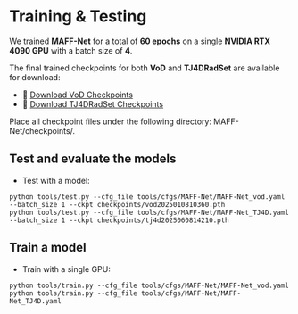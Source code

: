 # Training & Testing

We trained **MAFF-Net** for a total of **60 epochs** on a single **NVIDIA RTX 4090 GPU** with a batch size of **4**.

The final trained checkpoints for both **VoD** and **TJ4DRadSet** are available for download:

- 🔗 [Download VoD Checkpoints](https://github.com/TRV-Lab/MAFF-Net/releases/download/checkpoints/vod2025010810360.pth)
- 🔗 [Download TJ4DRadSet Checkpoints](https://github.com/TRV-Lab/MAFF-Net/releases/download/checkpoints/tj4d2025060814210.pth)

Place all checkpoint files under the following directory: MAFF-Net/checkpoints/.
## Test and evaluate the models
* Test with a model: 
```shell script
python tools/test.py --cfg_file tools/cfgs/MAFF-Net/MAFF-Net_vod.yaml --batch_size 1 --ckpt checkpoints/vod2025010810360.pth
python tools/test.py --cfg_file tools/cfgs/MAFF-Net/MAFF-Net_TJ4D.yaml --batch_size 1 --ckpt checkpoints/tj4d2025060814210.pth
```


## Train a model


* Train with a single GPU:
```shell script
python tools/train.py --cfg_file tools/cfgs/MAFF-Net/MAFF-Net_vod.yaml
python tools/train.py --cfg_file tools/cfgs/MAFF-Net/MAFF-Net_TJ4D.yaml
```
